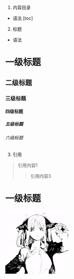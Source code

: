1. 内容目录
* 语法
[toc]
2. 标题
* 语法
#       一级标题
##      二级标题
###     三级标题
####    四级标题
#####   五级标题
######  六级标题
3. 引用
>   引用内容1
> 
>>  引用内容3
>>
一级标题
========
![](happy.gif)
